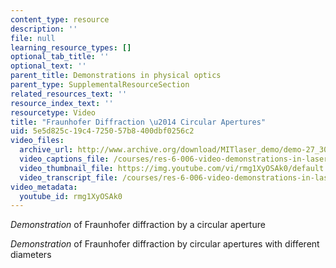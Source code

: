 ```yaml
---
content_type: resource
description: ''
file: null
learning_resource_types: []
optional_tab_title: ''
optional_text: ''
parent_title: Demonstrations in physical optics
parent_type: SupplementalResourceSection
related_resources_text: ''
resource_index_text: ''
resourcetype: Video
title: "Fraunhofer Diffraction \u2014 Circular Apertures"
uid: 5e5d825c-19c4-7250-57b8-400dbf0256c2
video_files:
  archive_url: http://www.archive.org/download/MITlaser_demo/demo-27_300k.mp4
  video_captions_file: /courses/res-6-006-video-demonstrations-in-lasers-and-optics-spring-2008/f445f71c7e095f06bc0886024dbc4685_rmg1XyOSAk0.vtt
  video_thumbnail_file: https://img.youtube.com/vi/rmg1XyOSAk0/default.jpg
  video_transcript_file: /courses/res-6-006-video-demonstrations-in-lasers-and-optics-spring-2008/e9b5cb20950df578ab409c110ce6dfdc_rmg1XyOSAk0.pdf
video_metadata:
  youtube_id: rmg1XyOSAk0
---
```


_Demonstration_ of Fraunhofer diffraction by a circular aperture

_Demonstration_ of Fraunhofer diffraction by circular apertures with different diameters